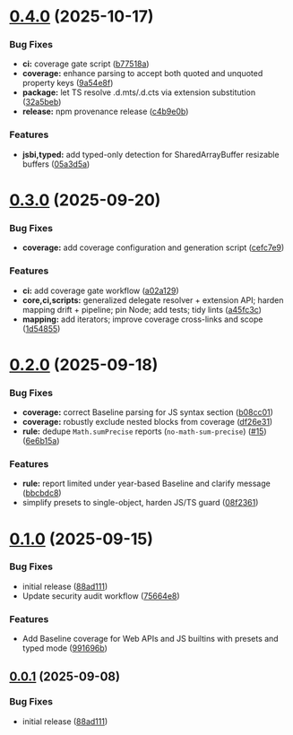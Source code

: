 # [0.4.0](https://github.com/3ru/eslint-plugin-baseline-js/compare/v0.3.0...v0.4.0) (2025-10-17)


### Bug Fixes

* **ci:** coverage gate script ([b77518a](https://github.com/3ru/eslint-plugin-baseline-js/commit/b77518a9a5e68f7e6597db84c205366aef9de2fe))
* **coverage:** enhance parsing to accept both quoted and unquoted property keys ([9a54e8f](https://github.com/3ru/eslint-plugin-baseline-js/commit/9a54e8f64e4c745cf5fe3bca4b3a139babddaec8))
* **package:** let TS resolve .d.mts/.d.cts via extension substitution ([32a5beb](https://github.com/3ru/eslint-plugin-baseline-js/commit/32a5bebe404e3c8c835b7c92b3bd6e9b27f1703f))
* **release:** npm provenance release ([c4b9e0b](https://github.com/3ru/eslint-plugin-baseline-js/commit/c4b9e0b9e65f1bc2da200f670a84d87aafe1910d))


### Features

* **jsbi,typed:** add typed-only detection for SharedArrayBuffer resizable buffers ([05a3d5a](https://github.com/3ru/eslint-plugin-baseline-js/commit/05a3d5ac008c3985f844f5ddf3ded876f6270a26))

# [0.3.0](https://github.com/3ru/eslint-plugin-baseline-js/compare/v0.2.0...v0.3.0) (2025-09-20)


### Bug Fixes

* **coverage:** add coverage configuration and generation script ([cefc7e9](https://github.com/3ru/eslint-plugin-baseline-js/commit/cefc7e9c2fba661af794921cbef48875abb0a960))


### Features

* **ci:** add coverage gate workflow ([a02a129](https://github.com/3ru/eslint-plugin-baseline-js/commit/a02a129c3b23247ac62a5470e3ba96deafe416ad))
* **core,ci,scripts:** generalized delegate resolver + extension API; harden mapping drift + pipeline; pin Node; add tests; tidy lints ([a45fc3c](https://github.com/3ru/eslint-plugin-baseline-js/commit/a45fc3ccbb64199d22cd9063f7d20842366b9931))
* **mapping:** add iterators; improve coverage cross-links and scope ([1d54855](https://github.com/3ru/eslint-plugin-baseline-js/commit/1d54855dea4736c47e510d36c9a8b2791967efb4))

# [0.2.0](https://github.com/3ru/eslint-plugin-baseline-js/compare/v0.1.0...v0.2.0) (2025-09-18)


### Bug Fixes

* **coverage:** correct Baseline parsing for JS syntax section ([b08cc01](https://github.com/3ru/eslint-plugin-baseline-js/commit/b08cc01012ba3709b08135130edc7c0349b324b2))
* **coverage:** robustly exclude nested  blocks from coverage ([df26e31](https://github.com/3ru/eslint-plugin-baseline-js/commit/df26e315e9c4169bc0bf7f6a6e3efa8cc8894e18))
* **rule:** dedupe `Math.sumPrecise` reports (`no-math-sum-precise`) ([#15](https://github.com/3ru/eslint-plugin-baseline-js/issues/15)) ([6e6b15a](https://github.com/3ru/eslint-plugin-baseline-js/commit/6e6b15a8219b4f056a853ab4698d24e543db14c8))


### Features

* **rule:** report limited under year-based Baseline and clarify message ([bbcbdc8](https://github.com/3ru/eslint-plugin-baseline-js/commit/bbcbdc88b6c23dba43433c38d98abb2954456f78))
* simplify presets to single-object, harden JS/TS guard ([08f2361](https://github.com/3ru/eslint-plugin-baseline-js/commit/08f236114c868b62b8d500fdae794623a209ceb0))

# [0.1.0](https://github.com/3ru/eslint-plugin-baseline-js/compare/v0.0.0...v0.1.0) (2025-09-15)


### Bug Fixes

* initial release ([88ad111](https://github.com/3ru/eslint-plugin-baseline-js/commit/88ad111c80dfe6d76a5587d716eb06d4ff4d7589))
* Update security audit workflow ([75664e8](https://github.com/3ru/eslint-plugin-baseline-js/commit/75664e8909d00f836d5f3643c36159dab55e43fc))


### Features

* Add Baseline coverage for Web APIs and JS builtins with presets and typed mode ([991696b](https://github.com/3ru/eslint-plugin-baseline-js/commit/991696b884e3727bf14bbb9a1796c7f4678c0c25))

## [0.0.1](https://github.com/3ru/eslint-plugin-baseline-js/compare/v0.0.0...v0.0.1) (2025-09-08)


### Bug Fixes

* initial release ([88ad111](https://github.com/3ru/eslint-plugin-baseline-js/commit/88ad111c80dfe6d76a5587d716eb06d4ff4d7589))
